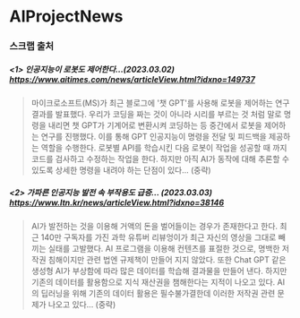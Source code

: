 # AIProjectNews

### **스크랩 출처**
##### <1> 인공지능이 로봇도 제어한다...(2023.03.02) <https://www.aitimes.com/news/articleView.html?idxno=149737>

> 마이크로소프트(MS)가 최근 블로그에 '챗 GPT'를 사용해 로봇을 제어하는 연구 결과를 발표했다.
> 우리가 코딩을 짜는 것이 아니라 시리를 부르는 것 처럼 말로 명령을 내리면 챗 GPT가 기계어로 변환시켜 
> 코딩하는 등 중간에서 로봇을 제어하는 연구를 진행했다.
> 이를 통해 GPT 인공지능이 명령을 전달 및 피드백을 제공하는 역할을 수행한다.
> 로봇별 API를 학습시킨 다음 로봇이 작업을 성공할 때 까지 코드를 검사하고 수정하는 작업을 한다.
> 하지만 아직 AI가 동작에 대해 추론할 수 있도록 상세한 명령을 내려야 하는 단점이 있다... (중략)


##### <2> 가파른 인공지능 발전 속 부작용도 급증... (2023.03.03) <https://www.ltn.kr/news/articleView.html?idxno=38146>

> AI가 발전하는 것을 이용해 거액의 돈을 벌어들이는 경우가 존재한다고 한다.
> 최근 140만 구독자를 가진 과학 유튜버 리뷰엉이가 최근 자신의 영상을 그대로 빼끼는 실태를 고발했다.
> AI 프로그램을 이용해 컨텐츠를 표절한 것으로, 명백한 저작권 침해이지만 관련 법엔 규제책이 만들어 지지 않았다.
> 또한 Chat GPT 같은 생성형 AI가 부상함에 따라 많은 데이터를 학습해 결과물을 만들어 낸다.
> 하지만 기존의 데이터를 활용함으로 지식 재산권을 챔해한다는 지적이 나오고 있다.
> AI의 딥러닝을 위해 기존의 데이터 활용은 필수불가결한데 이러한 저작권 관련 문제가 나오고 있다... (중략)
